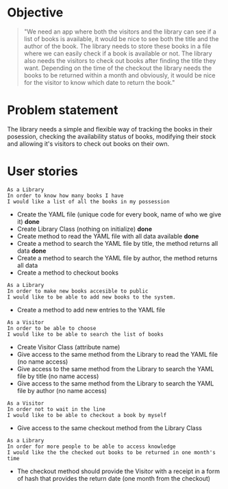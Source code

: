 # Objective 
 
 > "We need an app where both the visitors and the library can see if a list of books is available, it would be nice to see both the title and the author of the book. The library needs to store these books in a file where we can easily check if a book is available or not. The library also needs the visitors to check out books after finding the title they want. Depending on the time of the checkout the library needs the books to be returned within a month and obviously, it would be nice for the visitor to know which date to return the book."
 
# Problem statement
The library needs a simple and flexible way of tracking the books in their posession, checking the availability status of books, modifying their stock and allowing it's visitors to check out books on their own.


# User stories

```
As a Library
In order to know how many books I have
I would like a list of all the books in my possession
```


* Create the YAML file (unique code for every book, name of who we give it) **done**
* Create Library Class (nothing on initialize) **done**
* Create method to read the YAML file with all data available **done**
* Create a method to search the YAML file by title, the method returns all data **done**
* Create a method to search the YAML file by author, the method returns all data
* Create a method to checkout books

```
As a Library
In order to make new books accesible to public
I would like to be able to add new books to the system.
```

* Create a method to add new entries to the YAML file


```
As a Visitor
In order to be able to choose
I would like to be able to search the list of books
```

* Create Visitor Class (attribute name)
* Give access to the same method from the Library to read the YAML file (no name access)
* Give access to the same method from the Library to search the YAML file by title (no name access)
* Give access to the same method from the Library to search the YAML file by author (no name access)

```
As a Visitor
In order not to wait in the line
I would like to be able to checkout a book by myself
```

* Give access to the same checkout method from the Library Class

```
As a Library
In order for more people to be able to access knowledge
I would like the the checked out books to be returned in one month's time
```

* The checkout method should provide the Visitor with a receipt in a form of hash that provides the return date (one month from the checkout)









